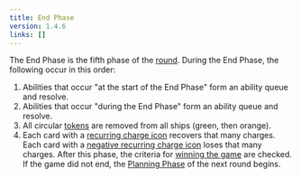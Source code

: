 ```yaml
---
title: End Phase
version: 1.4.6
links: []
---
```


The End Phase is the fifth phase of the [round](/rules/Round). During the End Phase, the following occur in this order:

1. Abilities that occur "at the start of the End Phase" form an ability queue and resolve.
2. Abilities that occur "during the End Phase" form an ability queue and resolve.
3. All circular [tokens](/rules/Tokens) are removed from all ships (green, then orange).
4. Each card with a [recurring charge icon](/rules/Charges) recovers that many charges. Each card with a [negative recurring charge icon](/rules/Charges) loses that many charges. After this phase, the criteria for [winning the game](/rules/Winning_The_Game) are checked. If the game did not end, the [Planning Phase](/rules/Planning_Phase) of the next round begins.
